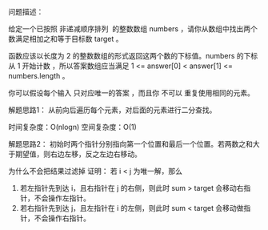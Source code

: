 问题描述：

给定一个已按照 非递减顺序排列  的整数数组 numbers ，请你从数组中找出两个数满足相加之和等于目标数 target 。

函数应该以长度为 2 的整数数组的形式返回这两个数的下标值。numbers 的下标 从 1 开始计数 ，所以答案数组应当满足 1 <= answer[0] < answer[1] <= numbers.length 。

你可以假设每个输入 只对应唯一的答案 ，而且你 不可以 重复使用相同的元素。


解题思路1：
从前向后遍历每个元素，对后面的元素进行二分查找。

时间复杂度：O(nlogn)
空间复杂度：O(1)

解题思路2：
初始时两个指针分别指向第一个位置和最后一个位置。若两数之和大于期望值，则右边左移，反之左边右移动。

为什么不会把结果过滤掉
证明：
若 i < j 为唯一解，那么
1. 若左指针先到达 i，且右指针在 j 的右侧，则此时 sum > target 会移动右指针，不会操作左指针。
2. 若右指针先到达 j，且左指针在 i 的左侧，则此时 sum < target 会移动做指针，不会操作右指针。
